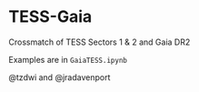 # TESS-Gaia
Crossmatch of TESS Sectors 1 &amp; 2 and Gaia DR2

Examples are in `GaiaTESS.ipynb`

@tzdwi and @jradavenport
